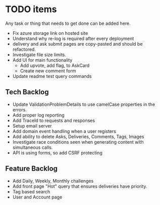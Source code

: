 # TODO items

Any task or thing that needs to get done can be added here.

* Fix azure storage link on hosted site
* Understand why re-log is required after every deployment
* delivery and ask submit pages are copy-pasted and should be refactored.
* Investigate file size limits.
* Add UI for main functionality
  * Add upvote, add flag, to AskCard
  * Create new comment form
* Update readme test query commands

## Tech Backlog

* Update ValidationProblemDetails to use camelCase properties in the errors.
* Add proper log reporting
* Add TraceId to requests and responses
* Setup email server
* Add domain event handling when a user registers
* Add ability to delete Asks, Deliveries, Comments, Tags, Images
* Investigate race conditions seen when generating content with simultaneous calls.
* API is using forms, so add CSRF protecting

## Feature Backlog

* Add Daily, Weekly, Monthly challenges
* Add front page "Hot" query that ensures deliveries have priority.
* Tag based search
* User and Account page
